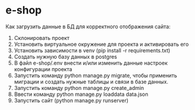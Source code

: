 # e-shop

Как загрузить данные в БД для корректного отображения сайта:
1. Склонировать проект
2. Установить виртуальное окружение для проекта и активировать его
3. Установить зависимости в venv (pip install -r requirements.txt)
4. Создать нужную базу данных в postgres
5. В файл e-shop/.env внести и/или изменить данные настроек конфигурации проекта
6. Запустить команду python manage.py migrate, чтобы применить миграции и создать нужные таблицы и связи в базе данных.
7. Запустить команду python manage.py create_admin
8. Ввести команду python manage.py loaddata data.json 
9. Запустить сайт (python manage.py runserver)